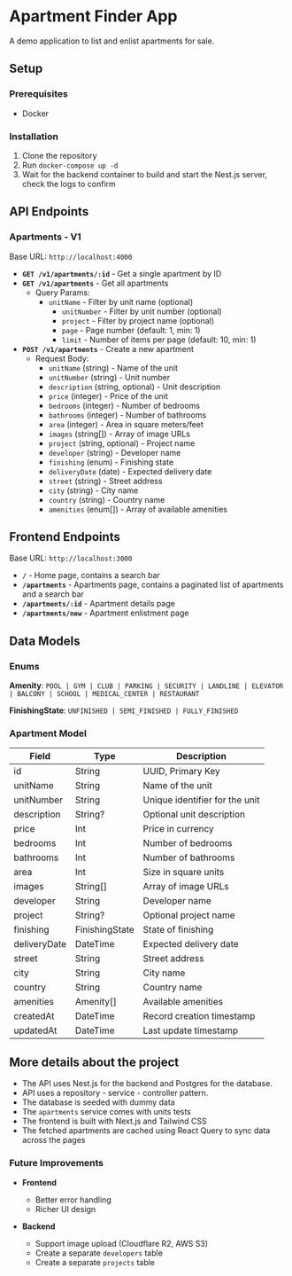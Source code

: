 # Apartment Finder App

A demo application to list and enlist apartments for sale.

## Setup

### Prerequisites

- Docker

### Installation

1. Clone the repository
2. Run `docker-compose up -d`
3. Wait for the backend container to build and start the Nest.js server, check the logs to confirm

## API Endpoints

### Apartments - V1

Base URL: `http://localhost:4000`

- **`GET /v1/apartments/:id`** - Get a single apartment by ID
- **`GET /v1/apartments`** - Get all apartments
  - Query Params:
    - `unitName` - Filter by unit name (optional)
      - `unitNumber` - Filter by unit number (optional)
      - `project` - Filter by project name (optional)
      - `page` - Page number (default: 1, min: 1)
      - `limit` - Number of items per page (default: 10, min: 1)
- **`POST /v1/apartments`** - Create a new apartment
  - Request Body:
    - `unitName` (string) - Name of the unit
    - `unitNumber` (string) - Unit number
    - `description` (string, optional) - Unit description
    - `price` (integer) - Price of the unit
    - `bedrooms` (integer) - Number of bedrooms
    - `bathrooms` (integer) - Number of bathrooms
    - `area` (integer) - Area in square meters/feet
    - `images` (string[]) - Array of image URLs
    - `project` (string, optional) - Project name
    - `developer` (string) - Developer name
    - `finishing` (enum) - Finishing state
    - `deliveryDate` (date) - Expected delivery date
    - `street` (string) - Street address
    - `city` (string) - City name
    - `country` (string) - Country name
    - `amenities` (enum[]) - Array of available amenities

## Frontend Endpoints

Base URL: `http://localhost:3000`

- **`/`** - Home page, contains a search bar
- **`/apartments`** - Apartments page, contains a paginated list of apartments and a search bar
- **`/apartments/:id`** - Apartment details page
- **`/apartments/new`** - Apartment enlistment page

## Data Models

### Enums

**Amenity**: `POOL | GYM | CLUB | PARKING | SECURITY | LANDLINE | ELEVATOR | BALCONY | SCHOOL | MEDICAL_CENTER | RESTAURANT`

**FinishingState**: `UNFINISHED | SEMI_FINISHED | FULLY_FINISHED`

### Apartment Model

| Field         | Type           | Description                    |
|---------------|----------------|--------------------------------|
| id            | String         | UUID, Primary Key              |
| unitName      | String         | Name of the unit               |
| unitNumber    | String         | Unique identifier for the unit |
| description   | String?        | Optional unit description      |
| price         | Int            | Price in currency              |
| bedrooms      | Int            | Number of bedrooms             |
| bathrooms     | Int            | Number of bathrooms            |
| area          | Int            | Size in square units           |
| images        | String[]       | Array of image URLs            |
| developer     | String         | Developer name                 |
| project       | String?        | Optional project name          |
| finishing     | FinishingState | State of finishing             |
| deliveryDate  | DateTime       | Expected delivery date         |
| street        | String         | Street address                 |
| city          | String         | City name                      |
| country       | String         | Country name                   |
| amenities     | Amenity[]      | Available amenities            |
| createdAt     | DateTime       | Record creation timestamp      |
| updatedAt     | DateTime       | Last update timestamp          |

## More details about the project

- The API uses Nest.js for the backend and Postgres for the database.
- API uses a repository - service - controller pattern.
- The database is seeded with dummy data
- The `apartments` service comes with units tests
- The frontend is built with Next.js and Tailwind CSS
- The fetched apartments are cached using React Query to sync data across the pages

### Future Improvements

- **Frontend**
  - Better error handling
  - Richer UI design

- **Backend**
  - Support image upload (Cloudflare R2, AWS S3)
  - Create a separate `developers` table
  - Create a separate `projects` table
  